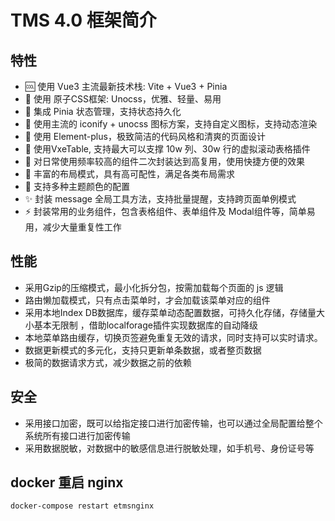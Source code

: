 

# TMS 4.0 框架简介

## 特性

- 🆒 使用 Vue3 主流最新技术栈: Vite + Vue3 + Pinia
- 🍇 使用 原子CSS框架: Unocss，优雅、轻量、易用 
- 🍍 集成 Pinia 状态管理，支持状态持久化
- 🤹 使用主流的 iconify + unocss 图标方案，支持自定义图标，支持动态渲染
- 🎨 使用 Element-plus，极致简洁的代码风格和清爽的页面设计
- 👏 使用VxeTable, 支持最大可以支撑 10w 列、30w 行的虚拟滚动表格插件
- 🚀 对日常使用频率较高的组件二次封装达到高复用，使用快捷方便的效果
- 🍒 丰富的布局模式，具有高可配性，满足各类布局需求
- 🔐 支持多种主题颜色的配置 
- ✨ 封装 message 全局工具方法，支持批量提醒，支持跨页面单例模式
- ⚡️ 封装常用的业务组件，包含表格组件、表单组件及 Modal组件等，简单易用，减少大量重复性工作


## 性能
- 采用Gzip的压缩模式，最小化拆分包，按需加载每个页面的 js 逻辑
- 路由懒加载模式，只有点击菜单时，才会加载该菜单对应的组件
- 采用本地Index DB数据库，缓存菜单动态配置数据，可持久化存储，存储量大小基本无限制 ，借助localforage插件实现数据库的自动降级
- 本地菜单路由缓存，切换页签避免重复无效的请求，同时支持可以实时请求。
- 数据更新模式的多元化，支持只更新单条数据，或者整页数据
- 极简的数据请求方式，减少数据之前的依赖

## 安全
- 采用接口加密，既可以给指定接口进行加密传输，也可以通过全局配置给整个系统所有接口进行加密传输
- 采用数据脱敏，对数据中的敏感信息进行脱敏处理，如手机号、身份证号等



## docker 重启 nginx

```
docker-compose restart etmsnginx
```


## 

